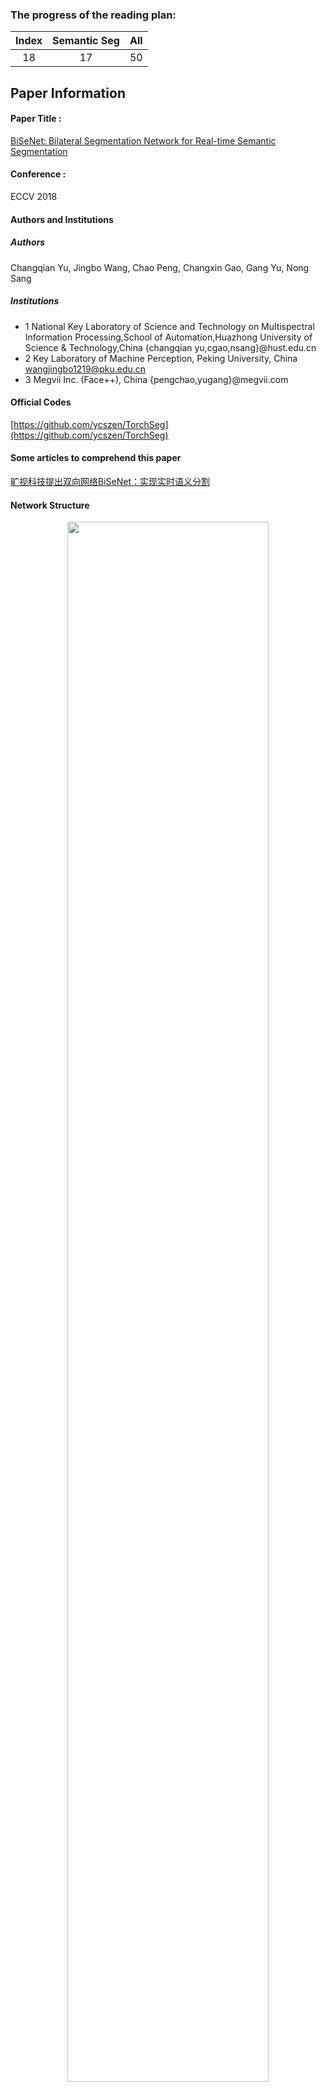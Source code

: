 ### The progress of the reading plan: 
| Index  |  Semantic Seg | All |
| :----: | :-------: | :-------: |
| 18 | 17 | 50 |

## Paper Information
#### Paper Title : 
[BiSeNet: Bilateral Segmentation Network for Real-time Semantic Segmentation](https://arxiv.org/abs/1808.00897) 

#### Conference : 
ECCV 2018

#### Authors and Institutions
##### Authors
Changqian Yu, Jingbo Wang, Chao Peng, Changxin Gao, Gang Yu, Nong Sang

##### Institutions
+ 1 National Key Laboratory of Science and Technology on Multispectral Information Processing,School of Automation,Huazhong University of Science & Technology,China{changqian yu,cgao,nsang}@hust.edu.cn+ 2 Key Laboratory of Machine Perception, Peking University, China wangjingbo1219@pku.edu.cn+ 3 Megvii Inc. (Face++), China {pengchao,yugang}@megvii.com


#### Official Codes
[https://github.com/ycszen/TorchSeg](https://github.com/ycszen/TorchSeg)

#### Some articles to comprehend this paper
[旷视科技提出双向网络BiSeNet：实现实时语义分割](https://zhuanlan.zhihu.com/p/41475332)

#### Network Structure

<div  align="center">    
<img src="https://raw.githubusercontent.com/zhixuanli/segmentation-paper-reading-notes/master/images-folder/18-BiSeNet/02.png" width="80%" />
</div>

## Note
There are mainly three approaches to accelerate the model.

1. Use cropping or resizing to restrict the input size, but the loss of spatial details is harmful to performance.
2. Prune the channels of the network.
3. ENet [25] proposes to drop the last stage of the model in pursuit of an extremely tight framework.
	+ With the downsampling operations in the last stage abandoned, the receptive field of the model is not enough to cover large objects.


To remedy the loss of spatial details, U-shape structure is utilized widely. But will have extra computation.

### Key Words



## Five questions about this paper:

### 1. [Problem Definition / Motivation] What problem is this paper trying to solve? 
+ Large spatial resolution is important for reserving details, but will decrease the inference speed.
+ Large receptive field, which means little spatial resolution, is necessary for semantic inforation.

This is a dilemma.


### 2. [Contribution / Method] What's new in this paper? / How does this paper solve the above problems?
a novel Bilateral Segmentation Network (BiSeNet):

+ Spatial Path: preserve the spatial information with high-resolution features
+ Context Path: sufficient receptive field by fast downsampling

Finnaly use a Feature Fusion Module to merge the features.

### 3. Details about the experiment

#### 3.1 Which Datasets are used?



#### 3.2 How is the experiment set up?



#### 3.3 What's the evaluation metric?



#### 3.4 Ablation Study



#### 3.5 What is the ranking of the experiment results?



### 4. Advantages (self-summary rather than the author's)



### 5. Disadvantages (self-summary rather than the author's)

#### 5.1 Something interesting:
[https://github.com/CoinCheung/BiSeNet](https://github.com/CoinCheung/BiSeNet)

#### 5.2 
